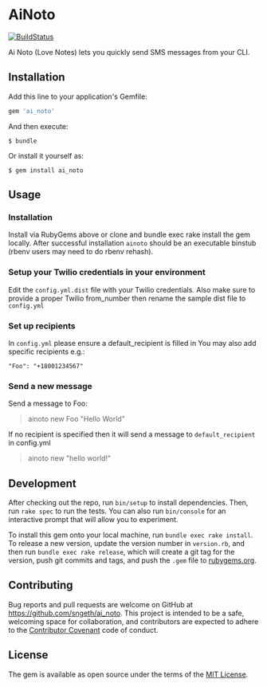 # AiNoto
[![BuildStatus](https://travis-ci.org/sngeth/ai_noto.svg?branch=master)](https://travis-ci.org/sngeth/ai_noto)

Ai Noto (Love Notes) lets you quickly send SMS messages from your CLI.

## Installation

Add this line to your application's Gemfile:

```ruby
gem 'ai_noto'
```

And then execute:

    $ bundle

Or install it yourself as:

    $ gem install ai_noto

## Usage

### Installation
Install via RubyGems above or clone and bundle exec rake install the gem locally. After successful
installation `ainoto` should be an executable binstub (rbenv users may need to do
rbenv rehash).


### Setup your Twilio credentials in your environment
Edit the `config.yml.dist` file with your Twilio credentials. Also
make sure to provide a proper Twilio from_number then rename
the sample dist file to `config.yml`


### Set up recipients
In `config.yml` please ensure a default_recipient is filled in
You may also add specific recipients e.g.:
```
"Foo": "+18001234567"
```

### Send a new message
Send a message to Foo:
> ainoto new Foo "Hello World"

If no recipient is specified then it will send a message to
`default_recipient` in config.yml

> ainoto new "hello world!"

## Development

After checking out the repo, run `bin/setup` to install dependencies. Then, run `rake spec` to run the tests. You can also run `bin/console` for an interactive prompt that will allow you to experiment.

To install this gem onto your local machine, run `bundle exec rake install`. To release a new version, update the version number in `version.rb`, and then run `bundle exec rake release`, which will create a git tag for the version, push git commits and tags, and push the `.gem` file to [rubygems.org](https://rubygems.org).

## Contributing

Bug reports and pull requests are welcome on GitHub at https://github.com/sngeth/ai_noto. This project is intended to be a safe, welcoming space for collaboration, and contributors are expected to adhere to the [Contributor Covenant](http://contributor-covenant.org) code of conduct.


## License

The gem is available as open source under the terms of the [MIT License](http://opensource.org/licenses/MIT).

